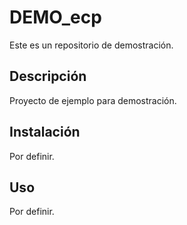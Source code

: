 # DEMO_ecp

Este es un repositorio de demostración.

## Descripción
Proyecto de ejemplo para demostración.

## Instalación
Por definir.

## Uso
Por definir. 